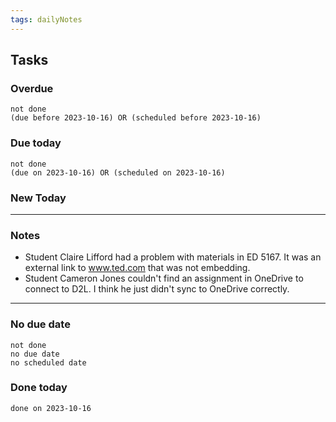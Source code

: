 ```yaml
---
tags: dailyNotes
---
```

## Tasks
### Overdue
```tasks
not done
(due before 2023-10-16) OR (scheduled before 2023-10-16)
```

### Due today
```tasks
not done
(due on 2023-10-16) OR (scheduled on 2023-10-16)
```

### New Today

----
### Notes
- Student Claire Lifford had a problem with materials in ED 5167. It was an external link to www.ted.com that was not embedding.
- Student Cameron Jones couldn't find an assignment in OneDrive to connect to D2L. I think he just didn't sync to OneDrive correctly.
----
### No due date
```tasks
not done
no due date
no scheduled date
```

### Done today
```tasks
done on 2023-10-16
```

